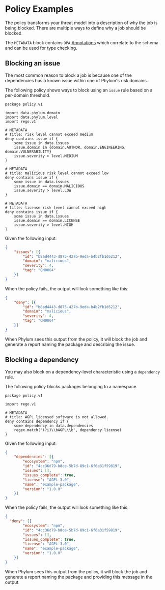 # Policy Examples

The policy transforms your threat model into a description of why the job is being blocked. There are multiple ways to define why a job should be blocked.

The `METADATA` block contains `OPA` [Annotations](https://www.openpolicyagent.org/docs/latest/annotations/) which correlate to the schema and can be used for type checking.

## Blocking an issue

The most common reason to block a job is because one of the dependencies has a known issue within one of Phylum's risk domains.

The following policy shows ways to block using an `issue` rule based on a per-domain threshold.

```rego
package policy.v1

import data.phylum.domain
import data.phylum.level
import rego.v1

# METADATA
# title: risk level cannot exceed medium
deny contains issue if {
    some issue in data.issues
    issue.domain in {domain.AUTHOR, domain.ENGINEERING, domain.VULNERABILITY}
    issue.severity > level.MEDIUM
}

# METADATA
# title: malicious risk level cannot exceed low
deny contains issue if {
    some issue in data.issues
    issue.domain == domain.MALICIOUS
    issue.severity > level.LOW
}

# METADATA
# title: license risk level cannot exceed high
deny contains issue if {
    some issue in data.issues
    issue.domain == domain.LICENSE
    issue.severity > level.HIGH
}
```

Given the following input:

```json
{
    "issues": [{
        "id": "b8ad4443-d875-427b-9eda-b4b2fb1d6212",
        "domain": "malicious",
        "severity": 4,
        "tag": "CM0004"
    }]
}
```

When the policy fails, the output will look something like this:

```json
{
    "deny": [{
        "id": "b8ad4443-d875-427b-9eda-b4b2fb1d6212",
        "domain": "malicious",
        "severity": 4,
        "tag": "CM0004"
    }]
}
```

When Phylum sees this output from the policy, it will block the job and generate a report naming the package and describing the issue.

## Blocking a dependency

You may also block on a dependency-level characteristic using a `dependency` rule.

The following policy blocks packages belonging to a namespace.

```rego
package policy.v1

import rego.v1

# METADATA
# title: AGPL licensed software is not allowed.
deny contains dependency if {
    some dependency in data.dependencies
    regex.match("(?i)\\bAGPL\\b", dependency.license)
}
```

Given the following input:

```json
{
    "dependencies": [{
        "ecosystem": "npm",
        "id": "4cc36d79-b8ce-5b7d-89c1-6f6a31f59819",
        "issues": [],
        "issues_complete": true,
        "license": "AGPL-3.0",
        "name": "example-package",
        "version": "1.0.0"
    }]
}
```

When the policy fails, the output will look something like this:

```json
{
  "deny": [{
        "ecosystem": "npm",
        "id": "4cc36d79-b8ce-5b7d-89c1-6f6a31f59819",
        "issues": [],
        "issues_complete": true,
        "license": "AGPL-3.0",
        "name": "example-package",
        "version": "1.0.0"
    }]
}
```

When Phylum sees this output from the policy, it will block the job and generate a report naming the package and providing this message in the output.
